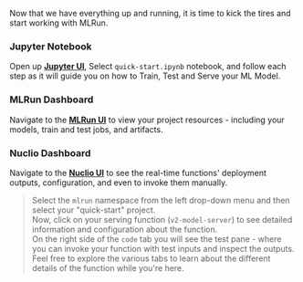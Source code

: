 Now that we have everything up and running, it is time to kick the tires and start working with MLRun.

### Jupyter Notebook

Open up **[Jupyter UI](https://[[HOST_SUBDOMAIN]]-30040-[[KATACODA_HOST]].[[KATACODA_DOMAIN]])**,
Select `quick-start.ipynb` notebook, and follow each step as it will guide you on how to Train, Test and Serve your ML Model.

### MLRun Dashboard

Navigate to the **[MLRun UI](https://[[HOST_SUBDOMAIN]]-30060-[[KATACODA_HOST]].[[KATACODA_DOMAIN]]/mlrun/projects/quick-start)**
to view your project resources - including your models, train and test jobs, and artifacts.

### Nuclio Dashboard

Navigate to the **[Nuclio UI](https://[[HOST_SUBDOMAIN]]-30050-[[KATACODA_HOST]].[[KATACODA_DOMAIN]])**
to see the real-time functions' deployment outputs, configuration, and even to invoke them manually.

> Select the `mlrun` namespace from the left drop-down menu and then select your "quick-start" project.  
> Now, click on your serving function (`v2-model-server`) to see detailed information and configuration about the function.  
> On the right side of the `code` tab you will see the test pane - where you can invoke your function with test inputs
> and inspect the outputs. Feel free to explore the various tabs to learn about the different details of the function
> while you're here.
